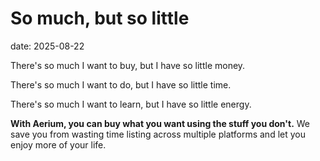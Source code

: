 # So much, but so little

date: 2025-08-22

There's so much I want to buy, but I have so little money.

There's so much I want to do, but I have so little time.

There's so much I want to learn, but I have so little energy.


**With Aerium, you can buy what you want using the stuff you don't.** 
We save you from wasting time listing across multiple platforms and let you enjoy more of your life.